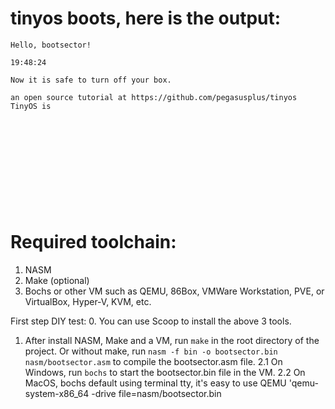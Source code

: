 # tinyos boots, here is the output:
```
Hello, bootsector!

19:48:24

Now it is safe to turn off your box.

an open source tutorial at https://github.com/pegasusplus/tinyos  TinyOS is












```
# Required toolchain:

1. NASM
2. Make (optional)
3. Bochs or other VM such as QEMU, 86Box, VMWare Workstation, PVE, or VirtualBox, Hyper-V, KVM, etc.

First step DIY test:
0. You can use Scoop to install the above 3 tools.
1. After install NASM, Make and a VM, run `make` in the root directory of the project. Or without make, run `nasm -f bin -o bootsector.bin nasm/bootsector.asm` to compile the bootsector.asm file.
2.1 On Windows, run `bochs` to start the bootsector.bin file in the VM.
2.2 On MacOS, bochs default using terminal tty, it's easy to use QEMU
  'qemu-system-x86_64 -drive file=nasm/bootsector.bin


